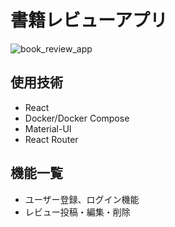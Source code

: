 # 書籍レビューアプリ

![book_review_app](https://user-images.githubusercontent.com/61307827/151124308-003602d8-d9d4-48b8-96ae-abd7e6b58b76.gif)

## 使用技術
- React
- Docker/Docker Compose
- Material-UI
- React Router

## 機能一覧
- ユーザー登録、ログイン機能
- レビュー投稿・編集・削除
